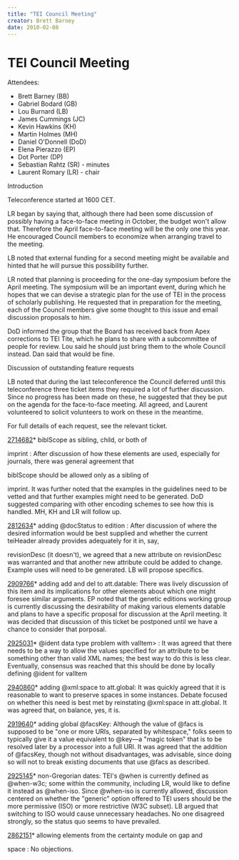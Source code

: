 ```yaml
---
title: "TEI Council Meeting"
creator: Brett Barney
date: 2010-02-08
---
```

# TEI Council Meeting



Attendees: 


* Brett Barney (BB)
* Gabriel Bodard (GB)
* Lou Burnard (LB)
* James Cummings (JC)
* Kevin Hawkins (KH)
* Martin Holmes (MH)
* Daniel O'Donnell (DoD)
* Elena Pierazzo (EP)
* Dot Porter (DP)
* Sebastian Rahtz (SR) \- minutes
* Laurent Romary (LR) \- chair




 Introduction
 
 Teleconference started at 1600 CET. 


LR began by saying that, although there had been some discussion of possibly
 having a face\-to\-face meeting in October, the budget won't allow that. Therefore
 the April face\-to\-face meeting will be the only one this year. He encouraged
 Council members to economize when arranging travel to the meeting. 


LB noted that external funding for a second meeting might be available and hinted
 that he will pursue this possibility further.


LR noted that planning is proceeding for the one\-day symposium before the April
 meeting. The symposium will be an important event, during which he hopes that we
 can devise a strategic plan for the use of TEI in the process of scholarly
 publishing. He requested that in preparation for the meeting, each of the
 Council members give some thought to this issue and email discussion proposals
 to him.


DoD informed the group that the Board has received back from Apex corrections to
 TEI Tite, which he plans to share with a subcommittee of people for review. Lou
 said he should just bring them to the whole Council instead. Dan said that would
 be fine.




 Discussion of outstanding feature requests
 
 LB noted that during the last teleconference the Council deferred until this
 teleconference three ticket items they required a lot of further discussion.
 Since no progress has been made on these, he suggested that they be put on the
 agenda for the face\-to\-face meeting. All agreed, and Laurent volunteered to
 solicit volunteers to work on these in the meantime. 


For full details of each request, see the relevant ticket.







[2714682](https://sourceforge.net/tracker/index.php?func=detail&aid=2714682&group_id=106328&atid=644062)* biblScope as sibling, child, or both of
 
 imprint
: After discussion of how these elements are
 used, especially for journals, there was general agreement that
 
 biblScope should be allowed only as a sibling of
 
 imprint. It was further noted that the examples in the
 guidelines need to be vetted and that further examples might need to be
 generated. DoD suggested comparing with other encoding schemes to see
 how this is handled. 
 MH, KH and LR will follow
 up.

[2812634](https://sourceforge.net/tracker/index.php?func=detail&aid=2812634&group_id=106328&atid=644065)* adding @docStatus to 
 edition
: After discussion
 of where the desired information would be best supplied and whether the
 current 
 teiHeader already provides adequately for it in, say,
 
 revisionDesc (it doesn't), we agreed that a new attribute
 on 
 revisionDesc was warranted and that another new attribute
 could be added to 
 change. Example uses will need to be
 generated. 
 LB will propose specifics.

[2909766](https://sourceforge.net/tracker/index.php?func=detail&aid=2909766&group_id=106328&atid=644065)* adding 
 add and 
 del to att.datable:
 There was lively discussion of this item and its implications for other
 elements about which one might foresee similar arguments. EP noted that
 the genetic editions working group is currently discussing the
 desirability of making various elements datable and plans to have a
 specific proposal for discussion at the April meeting. It was decided
 that discussion of this ticket be postponed until we have a chance to
 consider that porposal.

[2925031](https://sourceforge.net/tracker/index.php?func=detail&aid=2925031&group_id=106328&atid=644062)* @ident data type problem with 
 valItem\>
: It was
 agreed that there needs to be a way to allow the values specified for an
 attribute to be something other than valid XML names; the best way to do
 this is less clear. Eventually, consensus was reached that this should
 be done by locally defining @ident for 
 valItem

[2940860](https://sourceforge.net/tracker/index.php?func=detail&aid=2940860&group_id=106328&atid=644065)* adding @xml:space to att.global: It was quickly agreed
 that it is reasonable to want to preserve spaces in some instances.
 Debate focused on whether this need is best met by reinstating
 @xml:space in att.global. It was agreed that, on balance, yes, it
 is.

[2919640](https://sourceforge.net/tracker/index.php?func=detail&aid=2919640&group_id=106328&atid=644065)* adding global @facsKey: Although the value of @facs is
 supposed to be "one or more URIs, separated by whitespace," folks seem
 to typically give it a value equivalent to @key—a "magic
 token" that is to be resolved later by a processor into a full URI. It
 was agreed that the addition of @facsKey, though not without
 disadvantages, was advisable, since doing so will not to break existing
 documents that use @facs as described.

[2925145](https://sourceforge.net/tracker/index.php?func=detail&aid=2925145&group_id=106328&atid=644065)* non\-Gregorian dates: TEI's @when is currently defined as
 @when\-w3c; some within the community, including LR, would like to define
 it instead as @when\-iso. Since @when\-iso is currently allowed,
 discussion centered on whether the "generic" option offered to TEI users
 should be the more permissive (ISO) or more restrictive (W3C subset). LB
 argued that switching to ISO would cause unnecessary headaches. No one
 disagreed strongly, so the status quo seems to have prevailed.

[2862151](https://sourceforge.net/tracker/index.php?func=detail&aid=2862151&group_id=106328&atid=644065)* allowing elements from the certainty module on 
 gap and
 
 space
: No objections.




